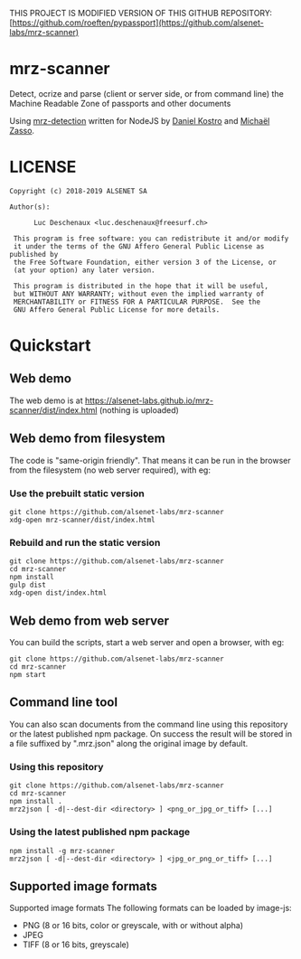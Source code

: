 THIS PROJECT IS MODIFIED VERSION OF THIS GITHUB REPOSITORY: [https://github.com/roeften/pypassport](https://github.com/alsenet-labs/mrz-scanner)

# mrz-scanner

Detect, ocrize and parse (client or server side, or from command line) the Machine Readable Zone of passports and other documents

Using [mrz-detection](https://github.com/image-js/mrz-detection) written for NodeJS by [Daniel Kostro](https://github.com/stropitek) and [Michaël Zasso](https://github.com/targos).

# LICENSE
```
Copyright (c) 2018-2019 ALSENET SA

Author(s):

      Luc Deschenaux <luc.deschenaux@freesurf.ch>

 This program is free software: you can redistribute it and/or modify
 it under the terms of the GNU Affero General Public License as published by
 the Free Software Foundation, either version 3 of the License, or
 (at your option) any later version.

 This program is distributed in the hope that it will be useful,
 but WITHOUT ANY WARRANTY; without even the implied warranty of
 MERCHANTABILITY or FITNESS FOR A PARTICULAR PURPOSE.  See the
 GNU Affero General Public License for more details.

```
# Quickstart

## Web demo

The web demo is at https://alsenet-labs.github.io/mrz-scanner/dist/index.html (nothing is uploaded)

## Web demo from filesystem
The code is "same-origin friendly". That means it can be run in the browser from the filesystem (no web server required), with eg:

### Use the prebuilt static version
```
git clone https://github.com/alsenet-labs/mrz-scanner
xdg-open mrz-scanner/dist/index.html
```

### Rebuild and run the static version
```
git clone https://github.com/alsenet-labs/mrz-scanner
cd mrz-scanner
npm install
gulp dist
xdg-open dist/index.html
```

## Web demo from web server

You can build the scripts, start a web server and open a browser, with eg:
```
git clone https://github.com/alsenet-labs/mrz-scanner
cd mrz-scanner
npm start
```

## Command line tool
You can also scan documents from the command line using this repository or the latest published npm package.
On success the result will be stored in a file suffixed by ".mrz.json" along the original image by default.

### Using this repository
```
git clone https://github.com/alsenet-labs/mrz-scanner
cd mrz-scanner
npm install .
mrz2json [ -d|--dest-dir <directory> ] <png_or_jpg_or_tiff> [...]
```

### Using the latest published npm package

```
npm install -g mrz-scanner
mrz2json [ -d|--dest-dir <directory> ] <jpg_or_png_or_tiff> [...]
```

## Supported image formats

Supported image formats
The following formats can be loaded by image-js:

* PNG (8 or 16 bits, color or greyscale, with or without alpha)
* JPEG
* TIFF (8 or 16 bits, greyscale)
